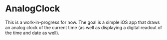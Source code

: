 #  AnalogClock

This is a work-in-progress for now. The goal is a simple iOS app that draws an analog clock of the current time (as well as displaying a digital readout of the time and date as well).
